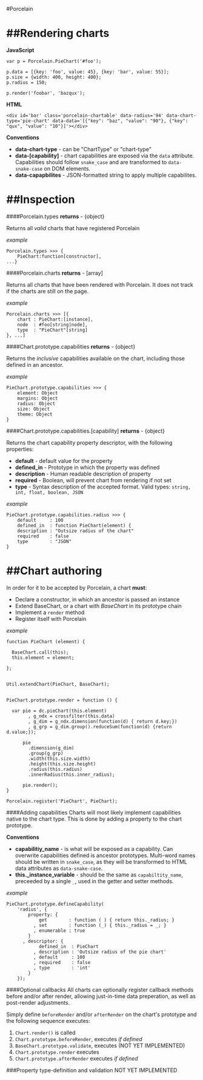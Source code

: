 

#Porcelain



##Rendering charts
===

**JavaScript**

	var p = Porcelain.PieChart('#foo');
	
	p.data = [{key: 'foo', value: 45}, {key: 'bar', value: 55}];
	p.size = {width: 400, height: 400};
	p.radius = 150;
	
	p.render('foobar', 'bazqux');

**HTML**


	<div id='bar' class='porcelain-chartable' data-radius='94' data-chart-type='pie-chart' data-data='[{"key": "baz", "value": "90"}, {"key": "qux", "value": "10"}]'></div>
	
**Conventions**

* **data-chart-type** - can be "ChartType" or "chart-type"
* **data-[capability]** - chart capabilities are exposed via the ```data``` attribute. Capabilities should follow ```snake_case``` and are transformed to ```data-snake-case``` on DOM elements.
* **data-capapbilites** - JSON-formatted string to apply multiple capabilites. 


##Inspection
===

####Porcelain.types
**returns** - {object}

Returns all *valid* charts that have registered Porcelain

*example*

	Porcelain.types >>> {
		PieChart:function[constructor],
	...}


####Porcelain.charts
**returns** - [array]

Returns all charts that have been rendered with Porcelain. It does not track if the charts are still on the page.

*example*

	Porcelain.charts >>> [{
		chart : PieChart:[instance],
		node  : #foo[string|node],
		type  : "PieChart"[string]
	}, ...]

####Chart.prototype.capabilities
**returns**  - {object}

Returns the *inclusive* capabilities available on the chart, including those defined in an ancestor.

*example*

	PieChart.prototype.capabilities >>> {
		element: Object
		margins: Object
		radius: Object
		size: Object
		theme: Object 
	}
	

####Chart.prototype.capabilities.[capability]
**returns**  - {object}

Returns the chart capability property descriptor, with the following properties:

* **default** - default value for the property
* **defined_in** - Prototype in which the property was defined
* **description** - Human readable description of property
* **required** - Boolean, will prevent chart from rendering if not set
* **type** - Syntax description of the accepted format. Valid types: ```string, int, float, boolean, JSON```

*example*

	PieChart.prototype.capabilities.radius >>> {
		default     : 100
		defined_in  : function PieChart(element) {
		description : "Outsize radius of the chart"
		required    : false
		type        : "JSON"
	}


##Chart authoring
===

In order for it to be accepted by Porcelain, a chart **must**:

* Declare a constructor, in which an ancestor is passed an instance
* Extend BaseChart, or a chart with *BaseChart* in its prototype chain
* Implement a ```render``` method
* Register itself with Porcelain

*example*

	function PieChart (element) {
	
	  BaseChart.call(this);
	  this.element = element;
	
	};


	Util.extendChart(PieChart, BaseChart);


	PieChart.prototype.render = function () {
	
	  var pie = dc.pieChart(this.element)
	        , g_ndx = crossfilter(this.data)
	        , g_dim = g_ndx.dimension(function(d) { return d.key;})
	        , g_grp = g_dim.group().reduceSum(function(d) {return d.value;});
	
	      pie
	        .dimension(g_dim)
	        .group(g_grp)
	        .width(this.size.width)
	        .height(this.size.height)
	        .radius(this.radius)
	        .innerRadius(this.inner_radius);
	
	      pie.render();
	}
	
	Porcelain.register('PieChart', PieChart);

####Adding capabilities	
Charts will most likely implement capabilities native to the chart type. This is done by adding a property to the chart prototype.

**Conventions**

* **capabilitiy_name** - is what will be exposed as a capability. Can overwrite capabilities defined is ancestor prototypes. Multi-word names should be written in ```snake_case```, as they will be transformed to HTML data attributes as ```data-snake-case```.
* **this._instance_variable**  - should be the same as ```capabiltity_name```, preceeded by a single ```_```, used in the getter and setter methods.


*example*

	PieChart.prototype.defineCapability(
	    'radius', {
	        property: {
	            get        : function ( ) { return this._radius; }
	          , set        : function (_) { this._radius = _; }
	          , enumerable : true
	        }
	      , descriptor: {
	            defined_in  : PieChart
	          , description : 'Outsize radius of the pie chart'
	          , default     : 100
	          , required    : false
	          , type        : 'int'
	        }
	    });

####Optional callbacks
All charts can optionally register callback methods before and/or after render, allowing just-in-time data preperation, as well as post-render adjustments.

Simply define ```beforeRender``` and/or ```afterRender``` on the chart's prototype and the following sequence executes:

1. ```Chart.render()``` is called
2. ```Chart.prototype.beforeRender```, executes *if defined*
3. ```BaseChart.prototype.validate```, executes (NOT YET IMPLEMENTED)
4. ```Chart.prototype.render``` executes
5. ```Chart.prototype.afterRender``` executes *if defined*

###Property type-definition and validation
NOT YET IMPLEMENTED

